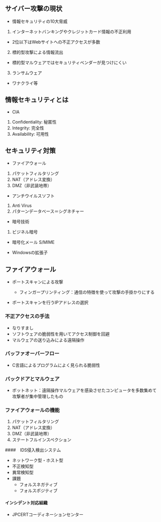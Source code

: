 ## サイバー攻撃の現状
- 情報セキュリティの10大脅威
1. インターネットバンキングやクレジットカード情報の不正利用
- 2位以下はWebサイトへの不正アクセスが多数

2. 標的型攻撃による情報流出
- 標的型マルウェアではセキュリティベンダーが見つけにくい

3. ランサムウェア
- ワナクライ等

## 情報セキュリティとは
- CIA
1. Confidentiality: 秘匿性
2. Integrity: 完全性
3. Availability: 可用性

## セキュリティ対策
- ファイアウォール
1. パケットフィルタリング
2. NAT（アドレス変換）
3. DMZ（非武装地帯）

- アンチウイルスソフト
1. Anti Virus
2. パターンデータベース＝シグネチャー

- 暗号技術
1. ビジネル暗号

- 暗号化メール S/MIME

- Windowsの拡張子

## ファイアウォール
- ポートスキャンによる攻撃
  - フィンガープリンティング：通信の特徴を使って攻撃の手掛かりにする

- ポートスキャンを行うIPアドレスの選択

### 不正アクセスの手法
- なりすまし
- ソフトウェアの脆弱性を用いてアクセス制御を回避
- マルウェアの送り込みによる遠隔操作

### バッファオーバーフロー
- C言語によるプログラムによく見られる脆弱性
### バックドアとマルウェア
- ボットネット：遠隔操作マルウェアを感染させたコンピュータを多数集めて攻撃者が集中管理したもの
### ファイアウォールの機能
1. パケットフィルタリング
2. NAT（アドレス変換）
3. DMZ（非武装地帯）
4. ステートフルインスペクション

####　IDS侵入検出システム
- ネットワーク型・ホスト型
- 不正検知型
- 異常検知型
- 課題
  - フォルスネガティブ
  - フォルスポジティブ

#### インシデント対応組織
- JPCERTコーディネーションセンター

